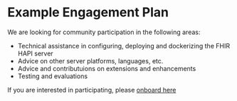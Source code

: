 # Example Engagement Plan

We are looking for community participation in the following areas:
- Technical assistance in configuring, deploying and dockerizing the FHIR HAPI server
- Advice on other server platforms, languages, etc.
- Advice and contributuions on extensions and enhancements
- Testing and evaluations

If you are interested in participating, please [onboard here](http://bit.ly/cd2h-onboarding-form)
